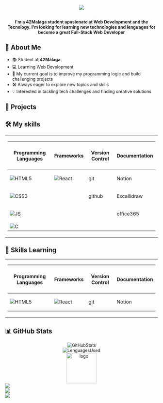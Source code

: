 <!--<h1 align=center>👋 Hi! I'm Rubén Pinazo</h1> -->

<div align=center>
  <img src=https://github.com/user-attachments/assets/755b175a-f322-46ff-b831-55814f8df693 align=center>
</div>



<br>

<p align=center>
  <strong>I'm a 42Malaga student apasionate at Web Development and the Tecnology. I'm looking for learning new technologies and lenguages for become a great Full-Stack Web Developer</strong>
</p>

## 🚀 About Me
- 📚 Student at **42Málaga**
- 💻 Learning Web Development
- 🎯 My current goal is to improve my programming logic and build challenging projects
- 🛠️ Always eager to explore new topics and skills
- 💡 Interested in tackling tech challenges and finding creative solutions

## 🎯 Projects

## 🛠️ My skills
  <table align=center>
     <td>
        <table width="100">
          <thead>
            <tr>
              <th><h4>Programming Languages</h4></th>
              <th><h4>Frameworks</h4></th>
              <th><h4>Version Control</h4></th>
              <th><h4>Documentation</h4></th>
            </tr>
          </thead>
          <tbody>
            <tr>
                <td><img src="https://img.shields.io/badge/html5-%23E34F26.svg?style=for-the-badge&logo=html5&logoColor=white" alt="HTML5"></td>
                <td><img src="https://img.shields.io/badge/react-%2320232a.svg?style=for-the-badge&logo=react&logoColor=%2361DAFB" alt="React"></td>
                <td><p>git</p></td>
                <td><p>Notion</p></td>
            </tr>
            <tr>
                <td><img src="https://img.shields.io/badge/css3-%231572B6.svg?style=for-the-badge&logo=css3&logoColor=white" alt="CSS3"></td>
                <td></td>
                <td><p>github</p></td>
                <td><p>Excallidraw</p></td>
            </tr>
            <tr>
                <td><img src="https://img.shields.io/badge/javascript-%23323330.svg?style=for-the-badge&logo=javascript&logoColor=%23F7DF1E" alt="JS"></td>
                <td></td>
                <td></td>
                <td><p>office365</p></td>
            </tr>
            <tr>
                <td><img src="https://img.shields.io/badge/c-%2300599C.svg?style=for-the-badge&logo=c&logoColor=white" alt="C"></td>
                <td></td>
                <td></td>
                <td></td>
            </tr>
          </tbody>
        </table>
    </td>
  </table>

## 🧠 Skills Learning
<table align=center>
     <td>
        <table width="100">
          <thead>
            <tr>
              <th><h4>Programming Languages</h4></th>
              <th><h4>Frameworks</h4></th>
              <th><h4>Version Control</h4></th>
              <th><h4>Documentation</h4></th>
            </tr>
          </thead>
          <tbody>
            <tr>
                <td><img src="https://img.shields.io/badge/html5-%23E34F26.svg?style=for-the-badge&logo=html5&logoColor=white" alt="HTML5"></td>
                <td><img src="https://img.shields.io/badge/react-%2320232a.svg?style=for-the-badge&logo=react&logoColor=%2361DAFB" alt="React"></td>
                <td><p>git</p></td>
                <td><p>Notion</p></td>
            </tr>
            </tbody>
        </table>
    </td>
  </table>

## 📊 GitHub Stats
<div align=center>
  <img src="https://github-readme-stats.vercel.app/api?username=rubenpr13&show_icons=true&theme=radical" alt=GitHubStats>
  <br>
  <img src="https://github-readme-stats.vercel.app/api/top-langs/?username=rubenpr13&layout=compact&theme=radical" alt=LenguagesUsed>
</div>

<div align=center>
  <img src=https://github.com/user-attachments/assets/ed0f2267-862f-4877-8a44-2008fae94c2b alt=logo align=center heigth=100 width=100> 
</div>

<div>
  <div>
    <img src=https://img.shields.io/badge/Gmail-D14836?style=for-the-badge&logo=gmail&logoColor=white>
  </div>
  <div>
    <img src=https://img.shields.io/badge/Instagram-E4405F?style=for-the-badge&logo=instagram&logoColor=white>
  </div>
  <div>
    <img src=https://img.shields.io/badge/LinkedIn-0077B5?style=for-the-badge&logo=linkedin&logoColor=white>
  </div>
</div>
